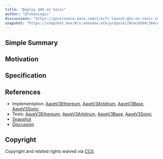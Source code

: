 ```yaml
---
title: "Deploy GHO on Sonic"
author: "@TokenLogic"
discussions: "https://governance.aave.com/t/arfc-launch-gho-on-sonic-set-aci-as-emissions-manager-for-rewards/21282"
snapshot: "https://snapshot.box/#/s:aavedao.eth/proposal/0xac45d4c364ce0306b0c487ae83215ebc1b1ebb406704ec36b9bba7aab428cdea"
---
```


## Simple Summary

## Motivation

## Specification

## References

- Implementation: [AaveV3Ethereum](https://github.com/bgd-labs/aave-proposals-v3/blob/main/src/20250519_Multi_DeployGHOOnSonic/AaveV3Ethereum_DeployGHOOnSonic_20250519.sol), [AaveV3Arbitrum](https://github.com/bgd-labs/aave-proposals-v3/blob/main/src/20250519_Multi_DeployGHOOnSonic/AaveV3Arbitrum_DeployGHOOnSonic_20250519.sol), [AaveV3Base](https://github.com/bgd-labs/aave-proposals-v3/blob/main/src/20250519_Multi_DeployGHOOnSonic/AaveV3Base_DeployGHOOnSonic_20250519.sol), [AaveV3Sonic](https://github.com/bgd-labs/aave-proposals-v3/blob/main/src/20250519_Multi_DeployGHOOnSonic/AaveV3Sonic_DeployGHOOnSonic_20250519.sol)
- Tests: [AaveV3Ethereum](https://github.com/bgd-labs/aave-proposals-v3/blob/main/src/20250519_Multi_DeployGHOOnSonic/AaveV3Ethereum_DeployGHOOnSonic_20250519.t.sol), [AaveV3Arbitrum](https://github.com/bgd-labs/aave-proposals-v3/blob/main/src/20250519_Multi_DeployGHOOnSonic/AaveV3Arbitrum_DeployGHOOnSonic_20250519.t.sol), [AaveV3Base](https://github.com/bgd-labs/aave-proposals-v3/blob/main/src/20250519_Multi_DeployGHOOnSonic/AaveV3Base_DeployGHOOnSonic_20250519.t.sol), [AaveV3Sonic](https://github.com/bgd-labs/aave-proposals-v3/blob/main/src/20250519_Multi_DeployGHOOnSonic/AaveV3Sonic_DeployGHOOnSonic_20250519.t.sol)
- [Snapshot](https://snapshot.box/#/s:aavedao.eth/proposal/0xac45d4c364ce0306b0c487ae83215ebc1b1ebb406704ec36b9bba7aab428cdea)
- [Discussion](https://governance.aave.com/t/arfc-launch-gho-on-sonic-set-aci-as-emissions-manager-for-rewards/21282)

## Copyright

Copyright and related rights waived via [CC0](https://creativecommons.org/publicdomain/zero/1.0/).
